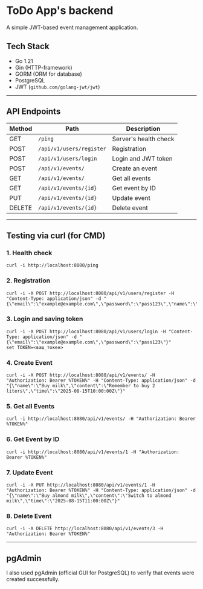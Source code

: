 # ToDo App's backend
A simple JWT-based event management application.

## Tech Stack
- Go 1.21  
- Gin (HTTP-framework)  
- GORM (ORM for database)  
- PostgreSQL
- JWT (`github.com/golang-jwt/jwt`)

---

## API Endpoints

| Method | Path                      | Description                     |
|--------|---------------------------|---------------------------------|
| GET    | `/ping`                   | Server's health check           |
| POST   | `/api/v1/users/register`  | Registration                    |
| POST   | `/api/v1/users/login`     | Login and JWT token             |
| POST   | `/api/v1/events/`         | Create an event                 |
| GET    | `/api/v1/events/`         | Get all events                  |
| GET    | `/api/v1/events/{id}`     | Get event by ID                 |
| PUT    | `/api/v1/events/{id}`     | Update event                    |
| DELETE | `/api/v1/events/{id}`     | Delete event                    |

---

## Testing via curl (for CMD)

### 1. Health check
```
curl -i http://localhost:8080/ping
```

### 2. Registration
```
curl -i -X POST http://localhost:8080/api/v1/users/register -H "Content-Type: application/json" -d "{\"email\":\"example@example.com\",\"password\":\"pass123\",\"name\":\"YourName\"}"
```

### 3. Login and saving token
```
curl -i -X POST http://localhost:8080/api/v1/users/login -H "Content-Type: application/json" -d "{\"email\":\"example@example.com\",\"password\":\"pass123\"}"
set TOKEN=<ваш_токен>
```

### 4. Create Event
```
curl -i -X POST http://localhost:8080/api/v1/events/ -H "Authorization: Bearer %TOKEN%" -H "Content-Type: application/json" -d "{\"name\":\"Buy milk\",\"content\":\"Remember to buy 2 liters\",\"time\":\"2025-08-15T10:00:00Z\"}"
```

### 5. Get all Events
```
curl -i http://localhost:8080/api/v1/events/ -H "Authorization: Bearer %TOKEN%"
```

### 6. Get Event by ID
```
curl -i http://localhost:8080/api/v1/events/1 -H "Authorization: Bearer %TOKEN%"
```

### 7. Update Event
```
curl -i -X PUT http://localhost:8080/api/v1/events/1 -H "Authorization: Bearer %TOKEN%" -H "Content-Type: application/json" -d "{\"name\":\"Buy almond milk\",\"content\":\"Switch to almond milk\",\"time\":\"2025-08-15T11:00:00Z\"}"
```

### 8. Delete Event
```
curl -i -X DELETE http://localhost:8080/api/v1/events/3 -H "Authorization: Bearer %TOKEN%"
```

---
## pgAdmin
 
 I also used pgAdmin (official GUI for PostgreSQL) to verify that events were created successfully.
